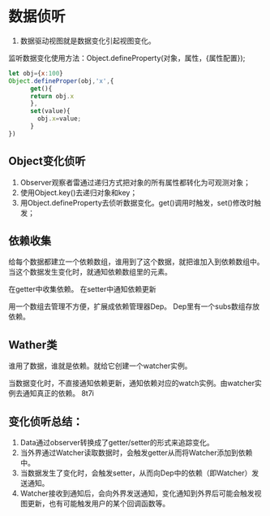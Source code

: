 # 数据侦听

1. 数据驱动视图就是数据变化引起视图变化。

监听数据变化使用方法：Object.defineProperty(对象，属性，{属性配置});

```js
let obj={x:100}
Object.defineProper(obj,'x',{
      get(){
      return obj.x
      },
      set(value){
        obj.x=value;
      }
})
```

## Object变化侦听
1. Observer观察者雷通过递归方式把对象的所有属性都转化为可观测对象；
2. 使用Object.key()去递归对象和key；
3. 用Object.defineProperty去侦听数据变化。get()调用时触发，set()修改时触发；

## 依赖收集
给每个数据都建立一个依赖数组，谁用到了这个数据，就把谁加入到依赖数组中。当这个数据发生变化时，就通知依赖数组里的元素。

在getter中收集依赖。
在setter中通知依赖更新

用一个数组去管理不方便，扩展成依赖管理器Dep。
Dep里有一个subs数组存放依赖。


## Wather类

谁用了数据，谁就是依赖。就给它创建一个watcher实例。

当数据变化时，不直接通知依赖更新，通知依赖对应的watch实例。由watcher实例去通知真正的依赖。
8t7i
## 变化侦听总结：
1. Data通过observer转换成了getter/setter的形式来追踪变化。
2. 当外界通过Watcher读取数据时，会触发getter从而将Watcher添加到依赖中。
3. 当数据发生了变化时，会触发setter，从而向Dep中的依赖（即Watcher）发送通知。
4. Watcher接收到通知后，会向外界发送通知，变化通知到外界后可能会触发视图更新，也有可能触发用户的某个回调函数等。
